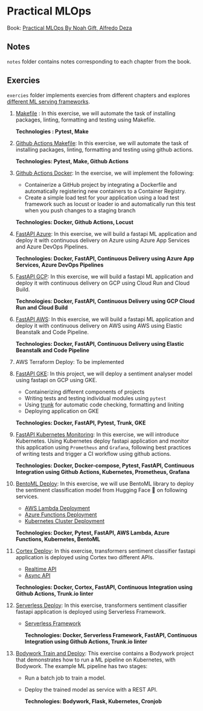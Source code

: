 # Practical MLOps

Book: [Practical MLOps By Noah Gift, Alfredo Deza](https://learning.oreilly.com/library/view/practical-mlops/9781098103002/)

## Notes

`notes` folder contains notes corresponding to each chapter from the book.

## Exercies

`exercies` folder implements exercies from different chapters and explores [different ML serving frameworks](https://mlops.toys/model-serving).

1. [Makefile](exercises/1-makefile) : In this exercise, we will automate the task of installing packages, linting, formatting and testing using Makefile.

   **Technologies : Pytest, Make**

2. [Github Actions Makefile](https://github.com/dudeperf3ct/2-github-actions-makefile): In this exercise, we will automate the task of installing packages, linting, formatting and testing using github actions.

   **Technologies: Pytest, Make, Github Actions**

3. [Github Actions Docker](https://github.com/dudeperf3ct/3-github-actions-docker):  In the exercise, we will implement the following:

   - Containerize a GitHub project by integrating a Dockerfile and automatically registering new containers to a Container Registry.
   - Create a simple load test for your application using a load test framework such as locust or loader io and automatically run this test when you push changes to a staging branch

   **Technologies: Docker, Github Actions, Locust**

4. [FastAPI Azure](https://github.com/dudeperf3ct/4-ml-fastapi-azure-serverless): In this exercise, we will build a fastapi ML application and deploy it with continuous delivery on Azure using Azure App Services and Azure DevOps Pipelines.

   **Technologies: Docker, FastAPI, Continuous Delivery using Azure App Services, Azure DevOps Pipelines**

5. [FastAPI GCP](https://github.com/dudeperf3ct/5-ml-fastapi-gcp-serverless): In this exercise, we will build a fastapi ML application and deploy it with continuous delivery on GCP using Cloud Run and Cloud Build.

   **Technologies: Docker, FastAPI, Continuous Delivery using GCP Cloud Run and Cloud Build**

6. [FastAPI AWS](https://github.com/dudeperf3ct/6-ml-fastapi-aws-serverless): In this exercise, we will build a fastapi ML application and deploy it with continuous delivery on AWS using AWS using Elastic Beanstalk and Code Pipeline.

   **Technologies: Docker, FastAPI, Continuous Delivery using Elastic Beanstalk and Code Pipeline**

7. AWS Terraform Deploy: To be implemented

8. [FastAPI GKE](https://github.com/dudeperf3ct/8-fastapi-tests-gcp-gke): In this project, we will deploy a sentiment analyser model using fastapi on GCP using GKE.

   - Containerizing different components of projects
   - Writing tests and testing individual modules using `pytest`
   - Using [trunk](https://docs.trunk.io/) for automatic code checking, formatting and liniting
   - Deploying application on GKE

   **Technologies: Docker, FastAPI, Pytest, Trunk, GKE**

9. [FastAPI Kubernetes Monitoring](https://github.com/dudeperf3ct/9-fastapi-kubernetes-monitoring): In this exercise, we will introduce Kubernetes. Using Kubernetes deploy fastapi application and monitor this application using `Prometheus` and `Grafana`, following best practices of writing tests and trigger a CI workflow using github actions.

   **Technologies: Docker, Docker-compose, Pytest, FastAPI, Continuous Integration using Github Actions, Kubernetes, Prometheus, Grafana**

10. [BentoML Deploy](https://github.com/dudeperf3ct/10-bentoml-deploy): In this exercise, we will use BentoML library to deploy the sentiment classification model from Hugging Face :hugs: on following services.

      - [AWS Lambda Deployment](https://github.com/dudeperf3ct/10-bentoml-deploy/blob/main/aws%20lambda/Readme.md)
      - [Azure Functions Deployment](https://github.com/dudeperf3ct/10-bentoml-deploy/blob/main/azure%20functions/Readme.md)
      - [Kubernetes Cluster Deployment](https://github.com/dudeperf3ct/10-bentoml-deploy/blob/main/kubernetes/Readme.md)

      **Technologies: Docker, Pytest, FastAPI, AWS Lambda, Azure Functions, Kubernetes, BentoML**

11. [Cortex Deploy](https://github.com/dudeperf3ct/11-cortex-deploy): In this exercise, transformers sentiment classifier fastapi application is deployed using Cortex two different APIs.

      - [Realtime API](https://github.com/dudeperf3ct/11-cortex-deploy/blob/main/realtime/Readme.md)
      - [Async API](https://github.com/dudeperf3ct/11-cortex-deploy/blob/main/async/Readme.md)

      **Technologies: Docker, Cortex, FastAPI, Continuous Integration using Github Actions, Trunk.io linter**

12. [Serverless Deploy](https://github.com/dudeperf3ct/12-serverless-deploy): In this exercise, transformers sentiment classifier fastapi application is deployed using Serverless Framework.

    - [Serverless Framework](https://github.com/dudeperf3ct/12-serverless-deploy#serverless-framework)

      **Technologies: Docker, Serverless Framework, FastAPI, Continuous Integration using Github Actions, Trunk.io linter**

13. [Bodywork Train and Deploy](https://github.com/dudeperf3ct/13-bodywork-train-deploy.git): This exercise contains a Bodywork project that demonstrates how to run a ML pipeline on Kubernetes, with Bodywork. The example ML pipeline has two stages:

       - Run a batch job to train a model.

       - Deploy the trained model as service with a REST API.

          **Technologies: Bodywork, Flask, Kubernetes, Cronjob**
